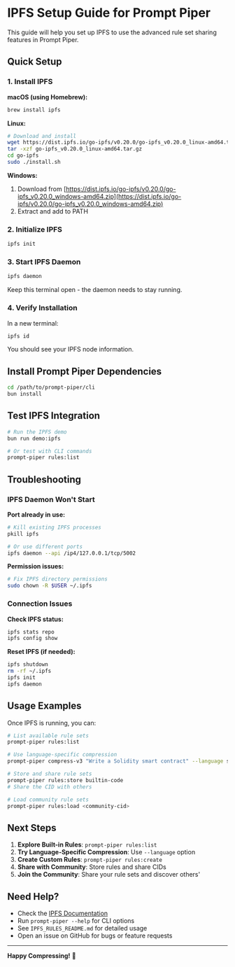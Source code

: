 # IPFS Setup Guide for Prompt Piper

This guide will help you set up IPFS to use the advanced rule set sharing features in Prompt Piper.

## Quick Setup

### 1. Install IPFS

**macOS (using Homebrew):**
```bash
brew install ipfs
```

**Linux:**
```bash
# Download and install
wget https://dist.ipfs.io/go-ipfs/v0.20.0/go-ipfs_v0.20.0_linux-amd64.tar.gz
tar -xzf go-ipfs_v0.20.0_linux-amd64.tar.gz
cd go-ipfs
sudo ./install.sh
```

**Windows:**
1. Download from [https://dist.ipfs.io/go-ipfs/v0.20.0/go-ipfs_v0.20.0_windows-amd64.zip](https://dist.ipfs.io/go-ipfs/v0.20.0/go-ipfs_v0.20.0_windows-amd64.zip)
2. Extract and add to PATH

### 2. Initialize IPFS

```bash
ipfs init
```

### 3. Start IPFS Daemon

```bash
ipfs daemon
```

Keep this terminal open - the daemon needs to stay running.

### 4. Verify Installation

In a new terminal:
```bash
ipfs id
```

You should see your IPFS node information.

## Install Prompt Piper Dependencies

```bash
cd /path/to/prompt-piper/cli
bun install
```

## Test IPFS Integration

```bash
# Run the IPFS demo
bun run demo:ipfs

# Or test with CLI commands
prompt-piper rules:list
```

## Troubleshooting

### IPFS Daemon Won't Start

**Port already in use:**
```bash
# Kill existing IPFS processes
pkill ipfs

# Or use different ports
ipfs daemon --api /ip4/127.0.0.1/tcp/5002
```

**Permission issues:**
```bash
# Fix IPFS directory permissions
sudo chown -R $USER ~/.ipfs
```

### Connection Issues

**Check IPFS status:**
```bash
ipfs stats repo
ipfs config show
```

**Reset IPFS (if needed):**
```bash
ipfs shutdown
rm -rf ~/.ipfs
ipfs init
ipfs daemon
```

## Usage Examples

Once IPFS is running, you can:

```bash
# List available rule sets
prompt-piper rules:list

# Use language-specific compression
prompt-piper compress-v3 "Write a Solidity smart contract" --language solidity

# Store and share rule sets
prompt-piper rules:store builtin-code
# Share the CID with others

# Load community rule sets
prompt-piper rules:load <community-cid>
```

## Next Steps

1. **Explore Built-in Rules**: `prompt-piper rules:list`
2. **Try Language-Specific Compression**: Use `--language` option
3. **Create Custom Rules**: `prompt-piper rules:create`
4. **Share with Community**: Store rules and share CIDs
5. **Join the Community**: Share your rule sets and discover others'

## Need Help?

- Check the [IPFS Documentation](https://docs.ipfs.io/)
- Run `prompt-piper --help` for CLI options
- See `IPFS_RULES_README.md` for detailed usage
- Open an issue on GitHub for bugs or feature requests

---

**Happy Compressing!** 🚀
